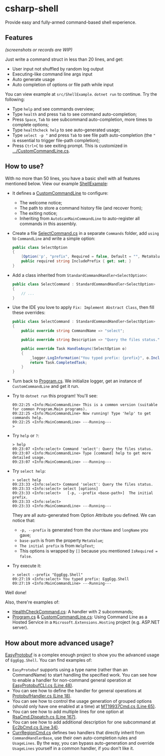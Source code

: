 # csharp-shell

Provide easy and fully-armed command-based shell experience.

## Features

_(screenshots or records are WIP)_

Just write a command struct in less than 20 lines, and get:

- User input not shuffled by random log output
- Executing-like command line args input
- Auto generate usage
- Auto completion of options or file path while input

You can view example at `src/ShellExample`. `dotnet run` to continue. Try the following:

- Type `help` and see commands overview;
- Type `health` and press `Tab` to see command auto-completion;
- Press `Space`, `Tab` to see subcommand auto-completion, more times to complete options;
- Type `healthcheck help` to see auto-generated usage;
- Type `select -p "` and press `Tab` to see file path auto-completion (the `"` is essential to trigger file-path completion);
- Press `Ctrl+C` to see exiting prompt. This is customized in [.../CustomCommandLine.cs](src/ShellExample/CustomCommandLine.cs).

## How to use?

With no more than 50 lines, you have a basic shell with all features mentioned below. View our example [ShellExample](https://github.com/YYHEggEgg/csharp-shell/blob/master/src/ShellExample):

- It defines a [CustomCommandLine](https://github.com/YYHEggEgg/csharp-shell/blob/master/src/ShellExample/CustomCommandLine.cs) to configure:
  - The welcome notice;
  - The path to store a command history file (and recover from);
  - The exiting notice;
  - Inheriting from `AutoScanMainCommandLine` to auto-register all commands in this assembly.
- Create a file [SelectCommand.cs](https://github.com/YYHEggEgg/csharp-shell/blob/master/src/ShellExample/Commands/SelectCommand.cs) in a separate `Commands` folder, add `using` to `CommandLine` and write a simple option:
  ```cs
  public class SelectOption
  {
      [Option('p', "prefix", Required = false, Default = "", MetaValue = "base-path", HelpText = "The initial prefix.")]
      public required string IncludePrefix { get; set; }
  }
  ```
- Add a class inherited from `StandardCommandHandler<SelectOption>`:
  ```cs
  public class SelectCommand : StandardCommandHandler<SelectOption>
  {
      // ...
  }
  ```
- Use the IDE you love to apply `Fix: Implement Abstract Class`, then fill these overrides:

  ```cs
  public class SelectCommand : StandardCommandHandler<SelectOption>
  {
      public override string CommandName => "select";

      public override string Description => "Query the files status.";

      public override Task HandleAsync(SelectOption o)
      {
          _logger.LogInformation("You typed prefix: {prefix}", o.IncludePrefix);
          return Task.CompletedTask;
      }
  }
  ```

- Turn back to [Program.cs](https://github.com/YYHEggEgg/csharp-shell/blob/master/src/ShellExample/Program.cs). We initialize logger, get an instance of `CustomCommandLine` and get it run.
- Try to `dotnet run` this program! You'll see:
  ```log
  09:22:25 <Info:MainCommandLine> This is a common version (suitable for common Program.Main programs).
  09:22:25 <Info:MainCommandLine> Now running! Type 'help' to get commands help.
  09:22:25 <Info:MainCommandLine> ---Running---
  >
  ```
- Try `help` or `?`:
  ```log
  > help
  09:23:07 <Info:select> Command 'select': Query the files status.
  09:23:07 <Info:MainCommandLine> Type [command] help to get more detailed usage.
  09:23:07 <Info:MainCommandLine> ---Running---
  ```
- Try `select help`:
  ```log
  > select help
  09:23:33 <Info:select> Command 'select': Query the files status.
  09:23:33 <Info:select> select [options]
  09:23:33 <Info:select>   [-p, --prefix <base-path>]  The initial prefix.
  09:23:33 <Info:select>
  09:23:33 <Info:MainCommandLine> ---Running---
  ```
  They are all auto-generated from Option Attribute you defined. We can notice that:
  - `-p, --prefix` is generated from the `shortName` and `longName` you gave;
  - `base-path` is from the property `MetaValue`;
  - `The initial prefix` is from `HelpText`;
  - This options is wrapped by `[]` because you mentioned `IsRequired = false`.
- Try execute it:
  ```log
  > select --prefix "EggEgg.Shell"
  09:27:19 <Info:select> You typed prefix: EggEgg.Shell
  09:27:19 <Info:MainCommandLine> ---Running---
  ```

Well done! 

Also, there're examples of:

- [HealthCheckCommand.cs](https://github.com/YYHEggEgg/csharp-shell/blob/master/src/ShellExample/Commands/HealthCheckCommand.cs): A handler with 2 subcommands;
- [Program.cs](https://github.com/YYHEggEgg/csharp-shell/blob/master/src/ShellHostingExample/Program.cs) & [CustomCommandLine.cs](https://github.com/YYHEggEgg/csharp-shell/blob/master/src/ShellHostingExample/CustomCommandLine.cs): Using Command Line as a Hosted Service in a `Microsoft.Extensions.Hosting` project (e.g. ASP.NET server).

## How about more advanced usage?

[EasyProtobuf](https://github.com/YYHEggEgg/EasyProtobuf) is a complex enough project to show you the advanced usage of `EggEgg.Shell`. You can find examples of:

- `EasyProtobuf` supports using a type name (rather than an CommandName) to start handling the specified work. You can see how to enable a handler for non-command general operation at [EasyProtobufCLI.cs (Line 48)](https://github.com/YYHEggEgg/EasyProtobuf/blob/3f1c935686e27c6bb07bc13129d1984deb2f217e/src/MainCLI/EasyProtobufCLI.cs#L48).
- You can see how to define the handler for general operations at [ProtobufHandler.cs (Line 18)](https://github.com/YYHEggEgg/EasyProtobuf/blob/3f1c935686e27c6bb07bc13129d1984deb2f217e/src/MainCLI/ProtobufHandler.cs#L18).
- You can see how to control the usage generation of grouped options (should only have one enabled at a time) at [MT19937Cmd.cs (Line 65)](https://github.com/YYHEggEgg/EasyProtobuf/blob/3f1c935686e27c6bb07bc13129d1984deb2f217e/src/Commands/MT19937Cmd.cs#L65).
- You can see how to add multiple lines for one option at [RsaCmd.Dispatch.cs (Line 167)](https://github.com/YYHEggEgg/EasyProtobuf/blob/3f1c935686e27c6bb07bc13129d1984deb2f217e/src/Commands/Rsa/RsaCmd.Dispatch.cs#L167).
- You can see how to add additional description for one subcommand at [Ec2bCmd.cs (Line 34)](https://github.com/YYHEggEgg/EasyProtobuf/blob/3f1c935686e27c6bb07bc13129d1984deb2f217e/src/Commands/Ec2b/Ec2bCmd.cs#L34).
- [CurrRegionCmd.cs](https://github.com/YYHEggEgg/EasyProtobuf/blob/3f1c935686e27c6bb07bc13129d1984deb2f217e/src/Commands/Dispatch/CurrRegionCmd.cs#L14) defines two handlers that directly inherit from `CommandHandlerBase`, use their own auto-completion rules and `UsageLines`. By the way, you can bypass auto-generation and override `UsageLines` yourself in a common handler, if you don't like it.